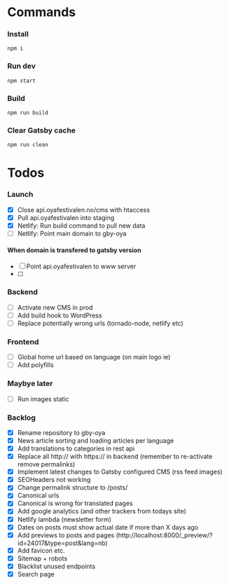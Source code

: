 # Commands

### Install

```
npm i
```

### Run dev

```
npm start
```

### Build

```
npm run build
```

### Clear Gatsby cache

```
npm run clean
```

# Todos

### Launch

- [x] Close api.oyafestivalen.no/cms with htaccess
- [x] Pull api.oyafestivalen into staging
- [x] Netlify: Run build command to pull new data
- [ ] Netlify: Point main domain to gby-oya

#### When domain is transfered to gatsby version

- [ ] Point api.oyafestivalen to www server
- [ ]

### Backend
- [ ] Activate new CMS in prod
- [ ] Add build hook to WordPress
- [ ] Replace potentially wrong urls (tornado-node, netlify etc)

### Frontend
- [ ] Global home url based on language (on main logo ie)
- [ ] Add polyfills

### Maybye later
- [ ] Run images static

### Backlog
- [x] Rename repository to gby-oya
- [x] News article sorting and loading articles per language
- [x] Add translations to categories in rest api
- [x] Replace all http:// with https:// in backend (remember to re-activate remove permalinks)
- [x] Implement latest changes to Gatsby configured CMS (rss feed images)
- [x] SEOHeaders not working
- [x] Change permalink structure to /posts/
- [x] Canonical urls
- [x] Canonical is wrong for translated pages
- [x] Add google analytics (and other trackers from todays site)
- [x] Netlify lambda (newsletter form)
- [x] Dates on posts must show actual date if more than X days ago
- [x] Add previews to posts and pages (http://localhost:8000/_preview/?id=24017&type=post&lang=nb)
- [x] Add favicon etc.
- [x] Sitemap + robots
- [x] Blacklist unused endpoints
- [x] Search page